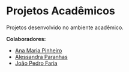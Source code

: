 # Projetos Acadêmicos

 Projetos desenvolvido no ambiente acadêmico.
 
 **Colaboradores:**
 
* [Ana Maria Pinheiro](https://www.linkedin.com/in/ana-pego)
* [Alessandra Paranhas](https://www.linkedin.com/in/alessandra-paranhas)
* [João Pedro Faria](https://www.linkedin.com/in/joão-pedro-faria-759161187)
